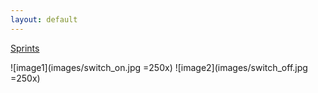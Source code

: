 ```yaml
---
layout: default
---
```


[Sprints](Sprints.md)

![image1](images/switch_on.jpg =250x)
![image2](images/switch_off.jpg =250x)
